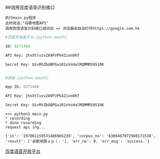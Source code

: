 ##调用百度语音识别接口    
    
`执行main.py程序`   
`此时说话:"谷歌地图API"`   
`调用百度语音识别接口成功后 => 浏览器会自动打开https://google.com.hk`

```python
#百度开发者平台-[python-oauth]

ID: 9271468

API Key: jhxXtlvzv2A9FVPk4Zion0hT

Secret Key: UivRhZbUBPGuiR1nVsHalMQMMM10S10K


#语音-[python-oauth]

App ID: 9271468

API Key: jhxXtlvzv2A9FVPk4Zion0hT

Secret Key: UivRhZbUBPGuiR1nVsHalMQMMM10S10K

```


```shell
>>> python3 main.py
* recording
* done recording
request api ing...

{'sn': '197061159531486965239', 'corpus_no': '6386467072560171530', 'result': ['谷歌地图ａｐｉ，'], 'err_no': 0, 'err_msg': 'success.'}
```
   

[百度语音开放平台](http://yuyin.baidu.com/)